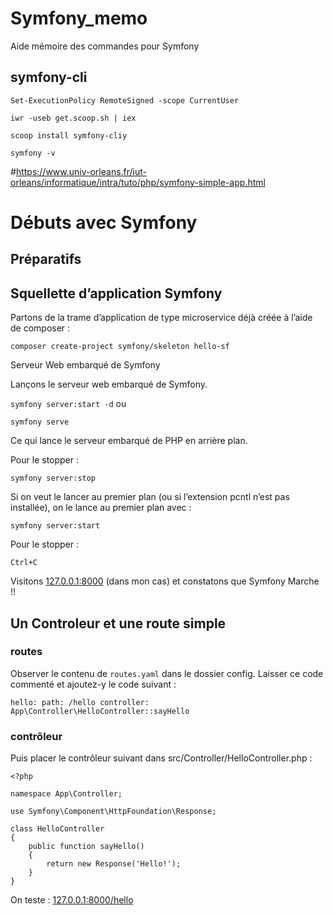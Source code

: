 # Symfony_memo
Aide mémoire des commandes pour Symfony

## symfony-cli

`Set-ExecutionPolicy RemoteSigned -scope CurrentUser`

`iwr -useb get.scoop.sh | iex`

`scoop install symfony-cliy`

`symfony -v`

#https://www.univ-orleans.fr/iut-orleans/informatique/intra/tuto/php/symfony-simple-app.html

# Débuts avec Symfony

## Préparatifs

## Squellette d’application Symfony

Partons de la trame d’application de type microservice déjà créée à l’aide de composer :

`composer create-project symfony/skeleton hello-sf`

Serveur Web embarqué de Symfony

Lançons le serveur web embarqué de Symfony.

`symfony server:start -d`
ou

`symfony serve`

Ce qui lance le serveur embarqué de PHP en arrière plan.

Pour le stopper :

`symfony server:stop`

Si on veut le lancer au premier plan (ou si l’extension pcntl n’est pas installée), on le lance au premier plan avec :

`symfony server:start`

Pour le stopper :

`Ctrl+C`

Visitons [127.0.0.1:8000]([127.0.0.1:8000](https://127.0.0.1:8000/)) (dans mon cas) et constatons que Symfony Marche !!

## Un Controleur et une route simple

### routes
Observer le contenu de `routes.yaml` dans le dossier config. Laisser ce code commenté et ajoutez-y le code suivant :

`hello:
    path: /hello
    controller: App\Controller\HelloController::sayHello`

### contrôleur
Puis placer le contrôleur suivant dans src/Controller/HelloController.php :

```
<?php

namespace App\Controller;

use Symfony\Component\HttpFoundation\Response;

class HelloController
{
    public function sayHello()
    {
        return new Response('Hello!');
    }
}
```
On teste : [127.0.0.1:8000/hello](https://127.0.0.1:8000/hello)



































